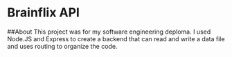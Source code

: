 # Brainflix API
##About
This project was for my software engineering deploma. I used Node.JS and Express to create a backend that can 
read and write a data file and uses routing to organize the code.
